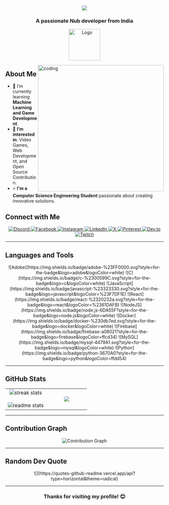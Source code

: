 <h1 align="center">
    <img src="https://readme-typing-svg.herokuapp.com/?font=Righteous&size=35&center=true&vCenter=true&width=500&height=70&duration=4000&lines=Hi+There!+👋;+I'm+Vaisakh+Manu!;+ItzMeHyper!;" />
</h1>

<h3 align="center">A passionate Nub developer from India</h3>
<div align="center">
    <img src="https://avatars.githubusercontent.com/u/133499771?s=400&u=6461880cd501b9b2e8d3c7f70c8645cfd4fe6e22&v=4" alt="Logo" width="100" />
</div>

<img align="right" alt="coding" width="400"
    src="https://camo.githubusercontent.com/4d9f5ecceb711eec6e2018f38a5677dc657c9738d4a65ba3b928c41c0a45b439/68747470733a2f2f6d69726f2e6d656469756d2e636f6d2f6d61782f313336302f302a37513379765349765f7430696f4a2d5a2e676966">

## About Me
- 🌱 I’m currently learning **Machine Learning and Game Development**.
- 👀 **I’m interested in**: Video Games, Web Development, and Open Source Contribution.
- ⚡ **I'm a Computer Science Engineering Student** passionate about creating innovative solutions.

## Connect with Me
<div align="center">
    <a href="https://discord.gg/" target="_blank">
        <img src="https://img.shields.io/badge/Discord-%237289DA.svg?logo=discord&logoColor=white" alt="Discord" />
    </a>
    <a href="https://facebook.com/iVaisakh.Manu" target="_blank">
        <img src="https://img.shields.io/badge/Facebook-%231877F2.svg?logo=Facebook&logoColor=white" alt="Facebook" />
    </a>
    <a href="https://instagram.com/vaisakh_manu" target="_blank">
        <img src="https://img.shields.io/badge/Instagram-%23E4405F.svg?logo=Instagram&logoColor=white" alt="Instagram" />
    </a>
    <a href="https://linkedin.com/in/vaisakh-manu" target="_blank">
        <img src="https://img.shields.io/badge/LinkedIn-%230077B5.svg?logo=linkedin&logoColor=white" alt="LinkedIn" />
    </a>
    <a href="https://x.com/" target="_blank">
        <img src="https://img.shields.io/badge/X-black.svg?logo=X&logoColor=white" alt="X" />
    </a>
    <a href="https://pinterest.com/" target="_blank">
        <img src="https://img.shields.io/badge/Pinterest-%23E60023.svg?logo=Pinterest&logoColor=white" alt="Pinterest" />
    </a>
    <a href="https://dev.to/hyper_404" target="_blank">
        <img src="https://img.shields.io/badge/dev.to-%2308090A.svg?logo=dev.to&logoColor=white" alt="Dev.to" />
    </a>
    <a href="https://twitch.tv/itzrtx404" target="_blank">
        <img src="https://img.shields.io/badge/Twitch-%239146FF.svg?logo=Twitch&logoColor=white" alt="Twitch" />
    </a>
</div>

---

## Languages and Tools
<div align="center">
    ![Adobe](https://img.shields.io/badge/adobe-%23FF0000.svg?style=for-the-badge&logo=adobe&logoColor=white) 
    ![C](https://img.shields.io/badge/c-%2300599C.svg?style=for-the-badge&logo=c&logoColor=white) 
    ![JavaScript](https://img.shields.io/badge/javascript-%23323330.svg?style=for-the-badge&logo=javascript&logoColor=%23F7DF1E)
    ![React](https://img.shields.io/badge/react-%2320232a.svg?style=for-the-badge&logo=react&logoColor=%2361DAFB)
    ![NodeJS](https://img.shields.io/badge/node.js-6DA55F?style=for-the-badge&logo=node.js&logoColor=white)
    ![Docker](https://img.shields.io/badge/docker-%230db7ed.svg?style=for-the-badge&logo=docker&logoColor=white)
    ![Firebase](https://img.shields.io/badge/firebase-a08021?style=for-the-badge&logo=firebase&logoColor=ffcd34)
    ![MySQL](https://img.shields.io/badge/mysql-4479A1.svg?style=for-the-badge&logo=mysql&logoColor=white)
    ![Python](https://img.shields.io/badge/python-3670A0?style=for-the-badge&logo=python&logoColor=ffdd54)
</div>

---

## GitHub Stats
<table align="center">
    <tr>
        <td width="50%" align="center">
            <img align="center"
                src="https://github-readme-streak-stats.herokuapp.com/?user=itzmehyper&theme=react&border_radius=10"
                alt="streak stats" />
            <br></br>
            <img align="center"
                src="https://github-readme-stats.vercel.app/api?username=itzmehyper&count_private=true&show_icons=true&theme=react&rank_icon=github&border_radius=10"
                alt="readme stats" />
        </td>
        <td width="50%" align="center">
            <img align="center"
                src="https://github-readme-stats.vercel.app/api/top-langs/?username=ItzMehyper&theme=react&hide_border=false&no-bg=true&no-frame=true&langs_count=10" />
        </td>
    </tr>
</table>

---

## Contribution Graph
<div align="center">
    <img src="https://github-readme-activity-graph.vercel.app/graph?username=ItzMeHyper&bg_color=220a28&&color=ffffff&line_color=00ff00&point=ffeb95&area=false&hide_border=false" alt="Contribution Graph">
</div>

---

## Random Dev Quote
<div align="center">
    ![](https://quotes-github-readme.vercel.app/api?type=horizontal&theme=radical)
</div>

---

<div align="center">
    <h3 align="center">Thanks for visiting my profile! 😊</h3>
</div>
